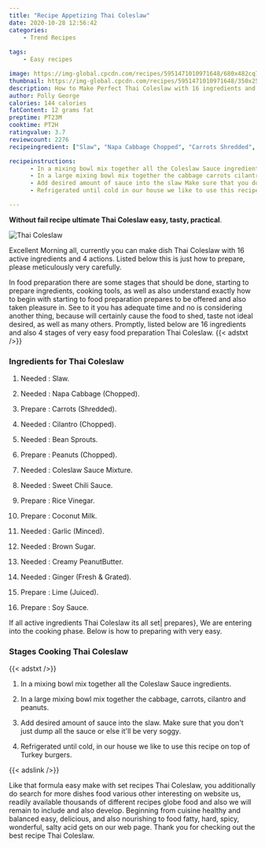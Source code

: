 ```yaml
---
title: "Recipe Appetizing Thai Coleslaw"
date: 2020-10-28 12:56:42
categories:
    - Trend Recipes
    
tags:
    - Easy recipes

image: https://img-global.cpcdn.com/recipes/5951471010971648/680x482cq70/thai-coleslaw-recipe-main-photo.jpg
thumbnail: https://img-global.cpcdn.com/recipes/5951471010971648/350x250cq70/thai-coleslaw-recipe-main-photo.jpg
description: How to Make Perfect Thai Coleslaw with 16 ingredients and 4 stages of easy cooking.
author: Polly George
calories: 144 calories
fatContent: 12 grams fat
preptime: PT23M
cooktime: PT2H
ratingvalue: 3.7
reviewcount: 2276
recipeingredient: ["Slaw", "Napa Cabbage Chopped", "Carrots Shredded", "Cilantro Chopped", "Bean Sprouts", "Peanuts Chopped", "Coleslaw Sauce Mixture", "Sweet Chili Sauce", "Rice Vinegar", "Coconut Milk", "Garlic Minced", "Brown Sugar", "Creamy PeanutButter", "Ginger Fresh  Grated", "Lime Juiced", "Soy Sauce"]

recipeinstructions: 
      - In a mixing bowl mix together all the Coleslaw Sauce ingredients 
      - In a large mixing bowl mix together the cabbage carrots cilantro and peanuts 
      - Add desired amount of sauce into the slaw Make sure that you dont just dump all the sauce or else itll be very soggy 
      - Refrigerated until cold in our house we like to use this recipe on top of Turkey burgers

---
```




**Without fail recipe ultimate Thai Coleslaw easy, tasty, practical**. 


![Thai Coleslaw](https://img-global.cpcdn.com/recipes/5951471010971648/680x482cq70/thai-coleslaw-recipe-main-photo.jpg "Thai Coleslaw")




Excellent Morning all, currently you can make dish Thai Coleslaw with 16 active ingredients and 4 actions. Listed below this is just how to prepare, please meticulously very carefully.

In food preparation there are some stages that should be done, starting to prepare ingredients, cooking tools, as well as also understand exactly how to begin with starting to food preparation prepares to be offered and also taken pleasure in. See to it you has adequate time and no is considering another thing, because will certainly cause the food to shed, taste not ideal desired, as well as many others. Promptly, listed below are 16 ingredients and also 4 stages of very easy food preparation Thai Coleslaw.
{{< adstxt />}}

### Ingredients for Thai Coleslaw


1. Needed  : Slaw.

1. Needed  : Napa Cabbage (Chopped).

1. Prepare  : Carrots (Shredded).

1. Needed  : Cilantro (Chopped).

1. Needed  : Bean Sprouts.

1. Prepare  : Peanuts (Chopped).

1. Needed  : Coleslaw Sauce Mixture.

1. Needed  : Sweet Chili Sauce.

1. Prepare  : Rice Vinegar.

1. Prepare  : Coconut Milk.

1. Needed  : Garlic (Minced).

1. Needed  : Brown Sugar.

1. Needed  : Creamy PeanutButter.

1. Needed  : Ginger (Fresh &amp; Grated).

1. Prepare  : Lime (Juiced).

1. Prepare  : Soy Sauce.



If all active ingredients Thai Coleslaw its all set| prepares}, We are entering into the cooking phase. Below is how to preparing with very easy.

### Stages Cooking Thai Coleslaw

{{< adstxt />}}


1. In a mixing bowl mix together all the Coleslaw Sauce ingredients.



1. In a large mixing bowl mix together the cabbage, carrots, cilantro and peanuts.



1. Add desired amount of sauce into the slaw. Make sure that you don&#39;t just dump all the sauce or else it&#39;ll be very soggy.



1. Refrigerated until cold, in our house we like to use this recipe on top of Turkey burgers.





{{< adslink />}}

Like that formula easy make with set recipes Thai Coleslaw, you additionally do search for more dishes food various other interesting on website us, readily available thousands of different recipes globe food and also we will remain to include and also develop. Beginning from cuisine healthy and balanced easy, delicious, and also nourishing to food fatty, hard, spicy, wonderful, salty acid gets on our web page. Thank you for checking out the best recipe Thai Coleslaw.
